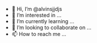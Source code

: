- 👋 Hi, I’m @alvinsjjdjs
- 👀 I’m interested in ...
- 🌱 I’m currently learning ...
- 💞️ I’m looking to collaborate on ...
- 📫 How to reach me ...

<!---
alvinsjjdjs/alvinsjjdjs is a ✨ special ✨ repository because its `README.md` (this file) appears on your GitHub profile.
You can click the Preview link to take a look at your changes.
--->
